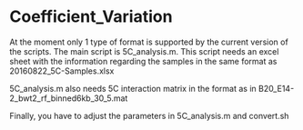 # Coefficient_Variation

At the moment only 1 type of format is supported by the current version of the scripts.
The main script is 5C_analysis.m.
This script needs an excel sheet with the information regarding the samples in the same format as 20160822_5C-Samples.xlsx

5C_analysis.m also needs 5C interaction matrix in the format as in B20_E14-2_bwt2_rf_binned6kb_30_5.mat

Finally, you have to adjust the parameters in 5C_analysis.m and convert.sh
